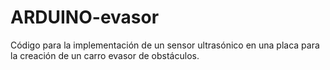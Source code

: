 # ARDUINO-evasor
Código para la implementación de un sensor ultrasónico en una placa para la creación de un carro evasor de obstáculos.
